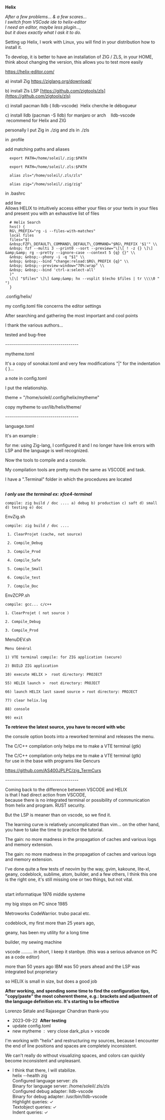 **Helix**

_After a few problems... & a few scares..._  
_I switch from VSCode ide to helix-editor_  
_I need an editor, maybe less plugin...,_  
_but it does exactly what I ask it to do._

Setting up Helix, I work with Linux, you will find in your distribution how to install it.

To develop, it is better to have an installation of ZIG / ZLS, in your HOME, think about changing the version, this allows you to test more easily

https://helix-editor.com/

a) install Zig https://ziglang.org/download/  

b) install Zls LSP [https://github.com/zigtools/zls](https://github.com/zigtools/zls)

c) install pacman lldb ( lldb-vscode)  Helix cherche le débogueur

c) install lldb (pacman -S lldb) for manjaro or arch    lldb-vscode  recommend for Helix and ZIG

personally I put Zig in ./zig and zls in ./zls  

in .profile

add matching paths and aliases  

```plaintext
  export PATH=/home/soleil/.zig:$PATH  

  export PATH=/home/soleil/.zls:$PATH  

  alias zls="/home/soleil/.zls/zls"  

  alias zig="/home/soleil/.zig/zig"  
```

in .bashrc

add line   
Allows HELIX to intuitively access either your files or your texts in your files and present you with an exhaustive list of files

```plaintext
  # Helix Search  
  hxs() {  
  RG\_PREFIX="rg -i --files-with-matches"  
  local files  
  files="$(  
  &nbsp;FZF\_DEFAULT\_COMMAND\_DEFAULT\_COMMAND="$RG\_PREFIX '$1'" \\  
  &nbsp; fzf --multi 3 --print0 --sort --preview="\[\[ ! -z {} \]\] &amp;&amp; rg --pretty --ignore-case --context 5 {q} {}" \\  
  &nbsp; &nbsp;--phony -i -q "$1" \\  
  &nbsp; &nbsp;--bind "change:reload:$RG\_PREFIX {q}" \\  
  &nbsp; &nbsp;--preview-window="70%:wrap" \\  
  &nbsp; &nbsp;--bind 'ctrl-a:select-all'  
  )"  
  \[\[ "$files" \]\] &amp;&amp; hx --vsplit $(echo $files | tr \\\\0 " ")  
  }
```

.config/helix/  

my config.toml file concerns the editor settings  

After searching and gathering the most important and cool points

I thank the various authors...  

tested and bug-free  

\-------------------------------------

mytheme.toml  

It's a copy of sonokai.toml and very few modifications "|" for the indentation { }...  

a note in config.toml

I put the relationship.

theme = "/home/soleil/.config/helix/mytheme"  

copy mytheme to usr/lib/helix/theme/

\-------------------------------------

language.toml

It's an example :

for me: using Zig-lang, I configured it and I no longer have link errors with LSP and the language is well recognized.  

Now the tools to compile and a console.  

My compilation tools are pretty much the same as VSCODE and task.  

I have a ".Terminal" folder in which the procedures are located  
 

  
_**I only use the terminal ex: xfce4-terminal**_

`compile: zig build / doc .... a) debug b) production c) saft d) small d) testing e) doc`

EnvZig.sh

```plaintext
compile: zig build / doc ....

 1. ClearProjet (cache, not source)

 2. Compile_Debug

 3. Compile_Prod

 4. Compile_Safe

 5. Compile_Small

 6. Compile_test

 7. Compile_Doc
```

EnvZCPP.sh

```plaintext
compile: gcc... c/c++

1. ClearProjet ( not source )

2. Compile_Debug

3. Compile_Prod
```

MenuDEV.sh

```plaintext
Menu Général

1) VTE terminal compile: for ZIG application (secure)

2) BUILD ZIG application

10) execute HELIX >  root directory: PROJECT

55) HELIX launch >  root directory: PROJECT

66) launch HELIX last saved source > root directory: PROJECT

77) clear helix.log

88) console

99) exit
```

**To retrieve the latest source, you have to record with wbc**

the console option boots into a reworked terminal and releases the menu.

The C/C++ compilation only helps me to make a VTE terminal (gtk)  

The C/C++ compilation only helps me to make a VTE terminal (gtk)  
for use in the base with programs like Gencurs

https://github.com/AS400JPLPC/zig_TermCurs  

\-------------------------------------

Coming back to the difference between VSCODE and HELIX  
is that I had direct action from VSCODE,  
because there is no integrated terminal or possibility of communication from helix and program. RUST security.

But the LSP is meaner than on vscode, so we find it.  

The learning curve is relatively uncomplicated than vim... on the other hand, you have to take the time to practice the tutorial.  

The gain: no more madness in the propagation of caches and various logs and memory extension.  

The gain: no more madness in the propagation of caches and various logs and memory extension.  

I've done quite a few tests of neovim by the way, gvim, kakoune, lite-xl, geany, codeblock, sublime, atom, builder, and a few others, I think this one is the right one, it's still missing one or two things, but not vital.

    
start informatique 1976 middle systeme  

my big stops on PC since 1985

Metroworks CodeWarrior. trubo pacal etc.

codeblock, my first more than 25 years ago,

geany, has been my utility for a long time

builder, my sewing machine

vscode ......... in short, I keep it stanbye. (this was a serious advance on PC as a code editor)

more than 50 years ago IBM was 50 years ahead and the LSP was integrated but proprietary

so HELIX is small in size, but does a good job

**After working, and spending some time to find the configuration tips, "copy/paste" the most coherent theme, e.g.: brackets and adjustment of the language definition etc. It's starting to be effective**

Lorenzo Sétale and Rajasegar Chandran thank-you

*   2023-09-22  **After testing**
*   update config.toml
*   new mytheme  :  very close dark\_plus > vscode

I'm working with "helix" and restructuring my sources, because I encounter the end of line positions and spaces are completely inconsistent. 

We can't really do without visualizing spaces, and colors can quickly become inconsistent and unpleasant. 

*   I think that there, I will stabilize.  
    helix --health zig  
    Configured language server: zls  
    Binary for language server: /home/soleil/.zls/zls  
    Configured debug adapter: lldb-vscode  
    Binary for debug adapter: /usr/bin/lldb-vscode  
    Highlight queries: ✓  
    Textobject queries: ✓  
    Indent queries: ✓